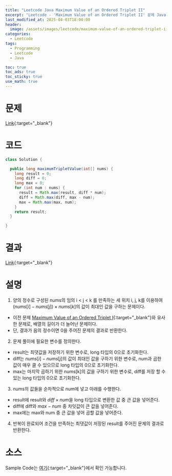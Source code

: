 ```yaml
---
title: "Leetcode Java Maximum Value of an Ordered Triplet II"
excerpt: "Leetcode - 'Maximum Value of an Ordered Triplet II' 문제 Java 풀이"
last_modified_at: 2025-04-03T18:00:00
header:
  image: /assets/images/leetcode/maximum-value-of-an-ordered-triplet-ii.png
categories:
  - Leetcode
tags:
  - Programming
  - Leetcode
  - Java

toc: true
toc_ads: true
toc_sticky: true
use_math: true
---
```

# 문제
[Link](https://leetcode.com/problems/maximum-value-of-an-ordered-triplet-ii/){:target="_blank"}

# 코드
```java
class Solution {

  public long maximumTripletValue(int[] nums) {
    long result = 0;
    long diff = 0;
    long max = 0;
    for (int num : nums) {
      result = Math.max(result, diff * num);
      diff = Math.max(diff, max - num);
      max = Math.max(max, num);
    }
    return result;
  }

}
```

# 결과
[Link](https://leetcode.com/problems/maximum-value-of-an-ordered-triplet-ii/submissions/1595383632/){:target="_blank"}

# 설명
1. 양의 정수로 구성된 nums의 임의 i < j < k 를 만족하는 세 위치 i, j, k를 이용하여 $(nums[i] - nums[j]) \times nums[k]$의 값이 최대인 값을 구하는 문제이다.
- 이전 문제 [Maximum Value of an Ordered Triplet I](../maximum-value-of-an-ordered-triplet-i){:target="_blank"}와 유사한 문제로, 배열의 길이가 더 늘어난 문제이다.
- 단, 결과가 음의 정수이면 0을 주어진 문제의 결과로 반환한다.

2. 문제 풀이에 필요한 변수를 정의한다.
- result는 최댓값을 저장하기 위한 변수로, long 타입의 0으로 초기화한다.
- diff는 $nums[i] - nums[j]$의 값이 최대인 값을 구하기 위한 변수로, num과 곱한 값이 매우 클 수 있으므로 long 타입의 0으로 초기화한다.
- max는 마지막 곱하기 위한 nums[k]의 값을 구하기 위한 변수로, diff를 저장 할 수 있는 long 타입의 0으로 초기화한다.

3. nums의 값들을 순차적으로 num에 넣고 아래를 수행한다.
- result에 result와 $diff \times num$을 long 타입으로 변환한 값 중 큰 값을 넣어준다.
- diff에 diff와 $max - num$ 중 차잇값이 큰 값을 넣어준다.
- max에는 max와 num 중 큰 값을 넣어 곱할 값을 넣어준다.

4. 반복이 완료되어 조건을 만족하는 최댓값이 저장된 result를 주어진 문제의 결과로 반환한다.

# 소스
Sample Code는 [여기](https://github.com/GracefulSoul/leetcode/blob/master/src/main/java/gracefulsoul/problems/MaximumValueOfAnOrderedTripletII.java){:target="_blank"}에서 확인 가능합니다.